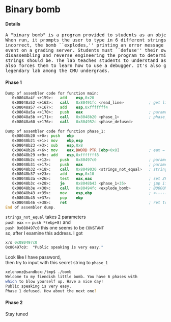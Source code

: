 # Binary bomb

#### Details
<pre>
A "binary bomb" is a program provided to students as an object code file.
When run, it prompts the user to type in 6 different strings. If any of these is
incorrect, the bomb ``explodes,'' printing an error message and logging the
event on a grading server. Students must ``defuse'' their own unique bomb by
disassembling and reverse engineering the program to determine what the 6
strings should be. The lab teaches students to understand assembly language, and
also forces them to learn how to use a debugger. It's also great fun. A
legendary lab among the CMU undergrads.
</pre>


#### Phase 1
```asm
Dump of assembler code for function main:
   0x08048a4f <+159>:   add    esp,0x20
   0x08048a52 <+162>:   call   0x80491fc <read_line>           ; get line input
   0x08048a57 <+167>:   add    esp,0xfffffff4
   0x08048a5a <+170>:   push   eax                             ; parameter_1
   0x08048a5b <+171>:   call   0x8048b20 <phase_1>             ; phase_1(eax)
   0x08048a60 <+176>:   call   0x804952c <phase_defused>
   
Dump of assembler code for function phase_1:
   0x08048b20 <+0>: push   ebp
   0x08048b21 <+1>: mov    ebp,esp
   0x08048b23 <+3>: sub    esp,0x8
   0x08048b26 <+6>: mov    eax,DWORD PTR [ebp+0x8]             ; eax = *(ebp+0x8) = arg_1 
   0x08048b29 <+9>: add    esp,0xfffffff8
   0x08048b2c <+12>:    push   0x80497c0                       ; parameter 2
   0x08048b31 <+17>:    push   eax                             ; parameter 1
   0x08048b32 <+18>:    call   0x8049030 <strings_not_equal>   ; strings_not_equal(eax,0x80497c0)
   0x08048b37 <+23>:    add    esp,0x10
   0x08048b3a <+26>:    test   eax,eax                         ; set ZF 
   0x08048b3c <+28>:    je     0x8048b43 <phase_1+35>          ; jmp if eax = 0 -+
   0x08048b3e <+30>:    call   0x80494fc <explode_bomb>        ; BOOOOM          |
   0x08048b43 <+35>:    mov    esp,ebp                         ; <---------------+
   0x08048b45 <+37>:    pop    ebp                             
   0x08048b46 <+38>:    ret                                    ; ret to main() we defused it yay \o/ 
End of assembler dump.
```
`strings_not_equal` takes 2 parameters <br>
`push eax` == `push *(ebp+8)` and <br>
`push 0x080497c0` this one seems to be `CONSTANT` <br>
so, after I examine this address. I got
```asm
x/s 0x080497c0
0x80497c0:  "Public speaking is very easy."
```
Look like I have password, <br> 
then try to input with this secret string to `phase_1`
```bash
xelenonz@sandbox:/tmp$ ./bomb
Welcome to my fiendish little bomb. You have 6 phases with
which to blow yourself up. Have a nice day!
Public speaking is very easy.
Phase 1 defused. How about the next one?
```

#### Phase 2
Stay tuned
